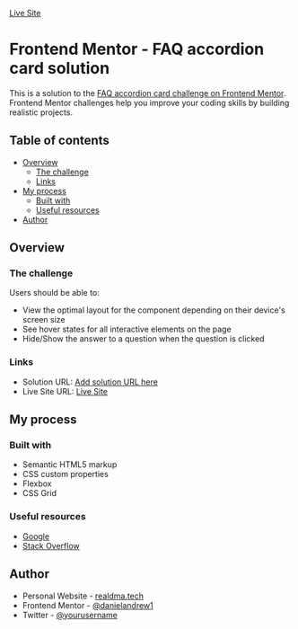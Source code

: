 [Live Site](https://https://danielandrew1.github.io/Accordion-Card-1/)


# Frontend Mentor - FAQ accordion card solution

This is a solution to the [FAQ accordion card challenge on Frontend Mentor](https://www.frontendmentor.io/challenges/faq-accordion-card-XlyjD0Oam). Frontend Mentor challenges help you improve your coding skills by building realistic projects. 

## Table of contents

- [Overview](#overview)
  - [The challenge](#the-challenge)
  - [Links](#links)
- [My process](#my-process)
  - [Built with](#built-with)
  - [Useful resources](#useful-resources)
- [Author](#author)


## Overview

### The challenge

Users should be able to:

- View the optimal layout for the component depending on their device's screen size
- See hover states for all interactive elements on the page
- Hide/Show the answer to a question when the question is clicked

### Links

- Solution URL: [Add solution URL here](https://your-solution-url.com)
- Live Site URL: [Live Site](https://https://danielandrew1.github.io/Accordion-Card-1/)

## My process

### Built with

- Semantic HTML5 markup
- CSS custom properties
- Flexbox
- CSS Grid


### Useful resources

- [Google](https://www.google.com)
- [Stack Overflow](https://stackoverflow.com)


## Author

- Personal Website - [realdma.tech](https://www.realdma.tech)
- Frontend Mentor - [@danielandrew1](https://www.frontendmentor.io/profile/danielandrew1)
- Twitter - [@yourusername](https://www.twitter.com/danny21769)
